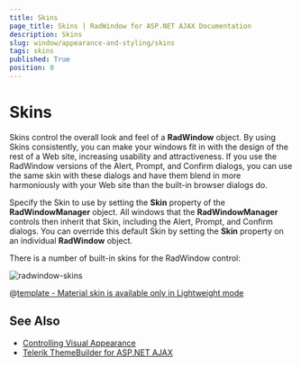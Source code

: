 ```yaml
---
title: Skins
page_title: Skins | RadWindow for ASP.NET AJAX Documentation
description: Skins
slug: window/appearance-and-styling/skins
tags: skins
published: True
position: 0
---
```


# Skins

Skins control the overall look and feel of a **RadWindow** object. By using Skins consistently, you can make your windows fit in with the design of the rest of a Web site, increasing usability and attractiveness. If you use the RadWindow versions of the Alert, Prompt, and Confirm dialogs, you can use the same skin with these dialogs and have them blend in more harmoniously with your Web site than the built-in browser dialogs do.

Specify the Skin to use by setting the **Skin** property of the **RadWindowManager** object. All windows that the **RadWindowManager** controls then inherit that Skin, including the Alert, Prompt, and Confirm dialogs. You can override this default Skin by setting the **Skin** property on an individual **RadWindow** object.

There is a number of built-in skins for the RadWindow control:

![radwindow-skins](images/window-skins.png) 


 @[template - Material skin is available only in Lightweight mode](/_templates/common/skins-notes.md#material-only-in-lightweight) 




## See Also

 * [Controlling Visual Appearance](https://www.telerik.com/help/aspnet-ajax/controllingvisualappearance.html)
 * [Telerik ThemeBuilder for ASP.NET AJAX](http://themebuilder.telerik.com/)


